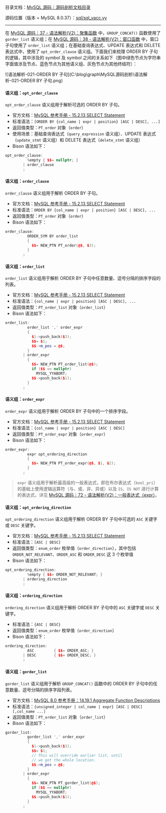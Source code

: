 目录文档：[MySQL 源码｜源码剖析文档目录](https://zhuanlan.zhihu.com/p/714761054)

源码位置（版本 = MySQL 8.0.37）：[sql/sql_yacc.yy](https://github.com/mysql/mysql-server/blob/trunk/sql/sql_yacc.yy)

---

在 [MySQL 源码｜37 - 语法解析(V2)：聚集函数](https://zhuanlan.zhihu.com/p/714780278) 中，`GROUP_CONCAT()` 函数使用了 `gorder_list` 语义组；在 [MySQL 源码｜38 - 语法解析(V2)：窗口函数](https://zhuanlan.zhihu.com/p/714780506) 中，窗口子句使用了 `order_list` 语义组；在基础查询表达式、UPDATE 表达式和 DELETE 表达式中，使用了 `opt_order_clause` 语义组。下面我们来梳理 ORDER BY 子句的逻辑，其中涉及的 symbol 及 symbol 之间的关系如下（图中绿色节点为字符串字面值涉及节点、蓝色节点为其他语义组、灰色节点为其他终结符）：

![语法解析-021-ORDER BY 子句](C:\blog\graph\MySQL源码剖析\语法解析-021-ORDER BY 子句.png)

#### 语义组：`opt_order_clause`

`opt_order_clause` 语义组用于解析可选的 ORDER BY 子句。

- 官方文档：[MySQL 参考手册 - 15.2.13 SELECT Statement](https://dev.mysql.com/doc/refman/8.4/en/select.html)
- 标准语法：`[ORDER BY {col_name | expr | position} [ASC | DESC], ...]`
- 返回值类型：`PT_order` 对象（`order`）
- 使用场景：基础查询表达式（`query_expression` 语义组）、UPDATE 表达式（`update_stmt` 语义组）和 DELETE 表达式（`delete_stmt` 语义组）
- Bison 语法如下：

```C++
opt_order_clause:
          %empty { $$= nullptr; }
        | order_clause
        ;
```

#### 语义组：`order_clause`

`order_clause` 语义组用于解析 ORDER BY 子句。

- 官方文档：[MySQL 参考手册 - 15.2.13 SELECT Statement](https://dev.mysql.com/doc/refman/8.4/en/select.html)
- 标准语法：`ORDER BY {col_name | expr | position} [ASC | DESC], ...`
- 返回值类型：`PT_order` 对象（`order`）
- Bison 语法如下：

```C++
order_clause:
          ORDER_SYM BY order_list
          {
            $$= NEW_PTN PT_order(@$, $3);
          }
        ;
```

#### 语义组：`order_list`

`order_list` 语义组用于解析 ORDER BY 子句中任意数量、逗号分隔的排序字段的列表。

- 官方文档：[MySQL 参考手册 - 15.2.13 SELECT Statement](https://dev.mysql.com/doc/refman/8.4/en/select.html)
- 标准语法：`{col_name | expr | position} [ASC | DESC], ...`
- 返回值类型：`PT_order_list` 对象（`order_list`）
- Bison 语法如下：

```C++
order_list:
          order_list ',' order_expr
          {
            $1->push_back($3);
            $$= $1;
            $$->m_pos = @$;
          }
        | order_expr
          {
            $$= NEW_PTN PT_order_list(@$);
            if ($$ == nullptr)
              MYSQL_YYABORT;
            $$->push_back($1);
          }
        ;
```

#### 语义组：`order_expr`

`order_expr` 语义组用于解析 ORDER BY 子句中的一个排序字段。

- 官方文档：[MySQL 参考手册 - 15.2.13 SELECT Statement](https://dev.mysql.com/doc/refman/8.4/en/select.html)
- 标准语法：`{col_name | expr | position} [ASC | DESC]`
- 返回值类型：`PT_order_expr` 对象（`order_expr`）
- Bison 语法如下：

```C++
order_expr:
          expr opt_ordering_direction
          {
            $$= NEW_PTN PT_order_expr(@$, $1, $2);
          }
        ;
```

> `expr` 语义组用于解析最高级的一般表达式，即在布尔表达式（`bool_pri`）的基础上使用逻辑运算符（与、或、非、异或）以及 `IS`、`IS NOT` 进行计算的表达式，详见 [MySQL 源码｜72 - 语法解析(V2)：一般表达式（expr）](https://zhuanlan.zhihu.com/p/719447959)。

#### 语义组：`opt_ordering_direction`

`opt_ordering_direction` 语义组用于解析 ORDER BY 子句中可选的 `ASC` 关键字或 `DESC` 关键字。

- 官方文档：[MySQL 参考手册 - 15.2.13 SELECT Statement](https://dev.mysql.com/doc/refman/8.4/en/select.html)
- 标准语法：`[ASC | DESC]`
- 返回值类型：`enum_order` 枚举值（`order_direction`），其中包括 `ORDER_NOT_RELEVANT`、`ORDER_ASC` 和 `ORDER_DESC` 这 3 个枚举值
- Bison 语法如下：

```C++
opt_ordering_direction:
          %empty { $$= ORDER_NOT_RELEVANT; }
        | ordering_direction
        ;
```

#### 语义组：`ordering_direction`

`ordering_direction` 语义组用于解析 ORDER BY 子句中的 `ASC` 关键字或 `DESC` 关键字。

- 标准语法：`{ASC | DESC}`
- 返回值类型：`enum_order` 枚举值（`order_direction`）
- Bison 语法如下：

```C++
ordering_direction:
          ASC         { $$= ORDER_ASC; }
        | DESC        { $$= ORDER_DESC; }
        ;
```

#### 语义组：`gorder_list`

`gorder_list` 语义组用于解析 `GROUP_CONCAT()` 函数中的 ORDER BY 子句中的任意数量、逗号分隔的排序字段列表。

- 官方文档：[MySQL 8.0 参考手册：14.19.1 Aggregate Function Descriptions](https://dev.mysql.com/doc/refman/8.0/en/aggregate-functions.html#function_json-arrayagg)
- 标准语法：`{unsigned_integer | col_name | expr} [ASC | DESC] [,col_name ...]`
- 返回值类型：`PT_order_list` 对象（`order_list`）
- Bison 语法如下：

```C++
gorder_list:
          gorder_list ',' order_expr
          {
            $1->push_back($3);
            $$= $1;
            // This will override earlier list, until
            // we get the whole location.
            $$->m_pos = @$;
          }
        | order_expr
          {
            $$= NEW_PTN PT_gorder_list(@$);
            if ($$ == nullptr)
              MYSQL_YYABORT;
            $$->push_back($1);
          }
        ;
```

